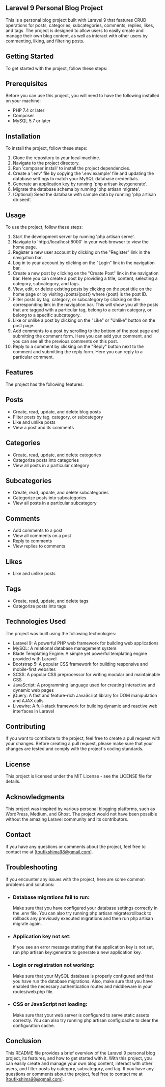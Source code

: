 ## Laravel 9 Personal Blog Project

This is a personal blog project built with Laravel 9 that features CRUD operations for posts, categories, subcategories, comments, replies, likes, and tags. The project is designed to allow users to easily create and manage their own blog content, as well as interact with other users by commenting, liking, and filtering posts.

## Getting Started

To get started with the project, follow these steps:

## Prerequisites

Before you can use this project, you will need to have the following installed on your machine:

- PHP 7.4 or later
- Composer
- MySQL 5.7 or later

## Installation

To install the project, follow these steps:

1. Clone the repository to your local machine.
2. Navigate to the project directory.
3. Run 'composer install' to install the project dependencies.
4. Create a '.env' file by copying the '.env.example' file and updating the database settings to match your MySQL database credentials.
5. Generate an application key by running 'php artisan key:generate'.
6. Migrate the database schema by running 'php artisan migrate'.
7. (Optional) Seed the database with sample data by running 'php artisan db:seed'.

## Usage

To use the project, follow these steps:

1. Start the development server by running 'php artisan serve'.
2. Navigate to 'http://localhost:8000' in your web browser to view the home page.
3. Register a new user account by clicking on the "Register" link in the navigation bar.
4. Log in to your account by clicking on the "Login" link in the navigation bar.
5. Create a new post by clicking on the "Create Post" link in the navigation bar. Here you can create a post by providing a title, content, selecting a category, subcategory, and tags.
6. View, edit, or delete existing posts by clicking on the post title on the home page or by visiting /posts/{post} where {post} is the post ID.
7. Filter posts by tag, category, or subcategory by clicking on the corresponding link in the navigation bar. This will show you all the posts that are tagged with a particular tag, belong to a certain category, or belong to a specific subcategory.
8. Like or unlike a post by clicking on the "Like" or "Unlike" button on the post page.
9. Add comments to a post by scrolling to the bottom of the post page and submitting the comment form. Here you can add your comment, and you can see all the previous comments on this post.
10. Reply to a comment by clicking on the "Reply" button next to the comment and submitting the reply form. Here you can reply to a particular comment.

## Features

The project has the following features:

## Posts

- Create, read, update, and delete blog posts
- Filter posts by tag, category, or subcategory
- Like and unlike posts
- View a post and its comments

## Categories
- Create, read, update, and delete categories
- Categorize posts into categories
- View all posts in a particular category

## Subcategories

- Create, read, update, and delete subcategories
- Categorize posts into subcategories
- View all posts in a particular subcategory

## Comments

- Add comments to a post
- View all comments on a post
- Reply to comments
- View replies to comments

## Likes

- Like and unlike posts

## Tags

- Create, read, update, and delete tags
- Categorize posts into tags

## Technologies Used

The project was built using the following technologies:

- Laravel 9: A powerful PHP web framework for building web applications
- MySQL: A relational database management system
- Blade Templating Engine: A simple yet powerful templating engine provided with Laravel
- Bootstrap 5: A popular CSS framework for building responsive and mobile-first websites
- SCSS: A popular CSS preprocessor for writing modular and maintainable CSS
- JavaScript: A programming language used for creating interactive and dynamic web pages
- jQuery: A fast and feature-rich JavaScript library for DOM manipulation and AJAX calls
- Livewire: A full-stack framework for building dynamic and reactive web interfaces in Laravel

## Contributing

If you want to contribute to the project, feel free to create a pull request with your changes. Before creating a pull request, please make sure that your changes are tested and comply with the project's coding standards.

## License
This project is licensed under the MIT License - see the LICENSE file for details.

## Acknowledgments
This project was inspired by various personal blogging platforms, such as WordPress, Medium, and Ghost. The project would not have been possible without the amazing Laravel community and its contributors.

## Contact
If you have any questions or comments about the project, feel free to contact me at [toufikshima98@gmail.com].

## Troubleshooting

If you encounter any issues with the project, here are some common problems and solutions:

- <h3> Database migrations fail to run: </h3> Make sure that you have configured your database settings correctly in the .env file. You can also try running php artisan migrate:rollback to rollback any previously executed migrations and then run php artisan migrate again.
- <h3> Application key not set: </h3> If you see an error message stating that the application key is not set, run php artisan key:generate to generate a new application key.
- <h3> Login or registration not working:</h3>  Make sure that your MySQL database is properly configured and that you have run the database migrations. Also, make sure that you have enabled the necessary authentication routes and middleware in your routes/web.php file.
- <h3> CSS or JavaScript not loading: </h3> Make sure that your web server is configured to serve static assets correctly. You can also try running php artisan config:cache to clear the configuration cache.

## Conclusion

This README file provides a brief overview of the Laravel 9 personal blog project, its features, and how to get started with it. With this project, you can easily create and manage your own blog content, interact with other users, and filter posts by category, subcategory, and tag. If you have any questions or comments about the project, feel free to contact me at [toufikshima98@gmail.com].
